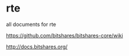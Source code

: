 # rte
all documents for rte

https://github.com/bitshares/bitshares-core/wiki


http://docs.bitshares.org/